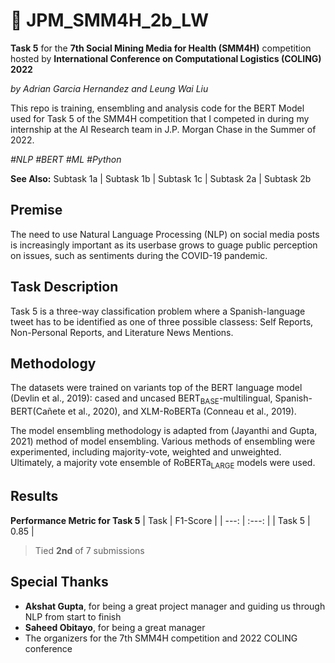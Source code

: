 # 🐤 JPM_SMM4H_2b_LW

**Task 5** for the **7th Social Mining Media for Health (SMM4H)** competition hosted by **International Conference on Computational Logistics (COLING) 2022**

_by Adrian Garcia Hernandez and Leung Wai Liu_

This repo is training, ensembling and analysis code for the BERT Model used for Task 5 of the SMM4H competition that I competed in during my internship at the AI Research team in J.P. Morgan Chase in the Summer of 2022. 

_\#NLP \#BERT \#ML \#Python_

**See Also:** Subtask 1a | Subtask 1b | Subtask 1c | Subtask 2a | Subtask 2b 

## Premise
The need to use Natural Language Processing \(NLP\) on social media posts is increasingly important as its userbase grows to guage public perception on issues, such as sentiments during the COVID-19 pandemic. 

## Task Description
Task 5 is a three-way classification problem where a Spanish-language tweet has to be identified as one of three possible classess: Self Reports, Non-Personal Reports, and Literature News Mentions. 

## Methodology
The datasets were trained on variants top of the BERT language model \(Devlin et al., 2019\): cased and uncased BERT<sub>BASE</sub>-multilingual, Spanish-BERT(Cañete et al., 2020), and XLM-RoBERTa (Conneau et al., 2019).

The model ensembling methodology is adapted from \(Jayanthi and Gupta, 2021\) method of model ensembling. Various methods of ensembling were experimented, including majority-vote, weighted and unweighted. Ultimately, a majority vote ensemble of RoBERTa<sub>LARGE</sub> models were used. 

## Results 
**Performance Metric for Task 5**
| Task | F1-Score |
| ---: | :---: |
| Task 5 | 0.85 | 

> Tied **2nd** of 7 submissions

## Special Thanks
- **Akshat Gupta**, for being a great project manager and guiding us through NLP from start to finish
- **Saheed Obitayo**, for being a great manager
- The organizers for the 7th SMM4H competition and 2022 COLING conference
